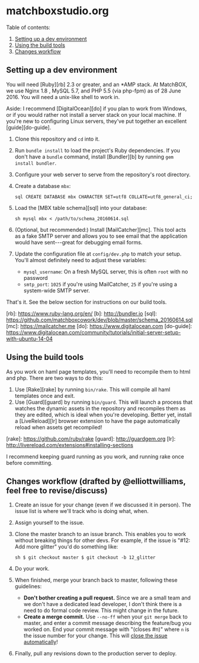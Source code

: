 # matchboxstudio.org

Table of contents:

1. [Setting up a dev environment](#setting-up-a-dev-environment)
2. [Using the build tools](#using-the-build-tools)
3. [Changes workflow](#changes-workflow)

## Setting up a dev environment

You will need [Ruby][rb] 2.3 or greater, and an \*AMP stack. At MatchBOX, we
use Nginx 1.8 , MySQL 5.7, and PHP 5.5 (via php-fpm) as of 28 June 2016. You
will need a unix-like shell to work in.

Aside: I recommend [DigitalOcean][do] if you plan to work from Windows, or if
you would rather not install a server stack on your local machine. If you're
new to configuring Linux servers, they've put together an excellent
[guide][do-guide].

1. Clone this repository and `cd` into it.
2. Run `bundle install` to load the project's Ruby dependencies. If you don't
   have a `bundle` command, install [Bundler][b] by running `gem install
   bundler`.
3. Configure your web server to serve from the repository's root directory.
3. Create a database `mbx`:
    
    ```sql CREATE DATABASE mbx CHARACTER SET=utf8 COLLATE=utf8_general_ci; ```
    
4. Load the [MBX table schema][sql] into your database:
    
    ```sh mysql mbx < /path/to/schema_20160614.sql ```
    
5. (Optional, but recommended:) Install [MailCatcher][mc]. This tool acts as a
   fake SMTP server and allows you to see email that the application would have
   sent---great for debugging email forms.
5. Update the configuration file at `config/dev.php` to match your setup.
   You'll almost definitely need to adjust these variables:

    - `mysql_username`: On a fresh MySQL server, this is often `root` with no
      password
    - `smtp_port`: `1025` if you're using MailCatcher, `25` if you're using a
      system-wide SMTP server.
    
That's it. See the below section for instructions on our build tools.

[rb]: https://www.ruby-lang.org/en/ [b]: http://bundler.io [sql]:
https://github.com/matchboxcowork/dev/blob/master/schema_20160614.sql [mc]:
https://mailcatcher.me [do]: https://www.digitalocean.com [do-guide]:
https://www.digitalocean.com/community/tutorials/initial-server-setup-with-ubuntu-14-04

## Using the build tools

As you work on haml page templates, you'll need to recompile them to html and
php. There are two ways to do this:

1. Use [Rake][rake] by running `bin/rake`. This will compile all haml templates
once and exit.
2. Use [Guard][guard] by running `bin/guard`. This will launch a process that
watches the dynamic assets in the repository and recompiles them as they are
edited, which is ideal when you're developing. Better yet, install a
[LiveReload][lr] browser extension to have the page automatically reload when
assets get recompiled!

[rake]: https://github.com/ruby/rake [guard]: http://guardgem.org [lr]:
http://livereload.com/extensions#installing-sections

I recommend keeping guard running as you work, and running rake once before
committing.

## Changes workflow (drafted by @elliottwilliams, feel free to revise/discuss)

1. Create an issue for your change (even if we discussed it in person). The
issue list is where we'll track who is doing what, when.
2. Assign yourself to the issue.
3. Clone the master branch to an issue branch. This enables you to work without
breaking things for other devs. For example, if the issue is "#12: Add more
glitter" you'd do something like:
    
    ```sh $ git checkout master $ git checkout -b 12_glitter ```
    
3. Do your work.
4. When finished, merge your branch back to master, following these guidelines:

    - **Don't bother creating a pull request.** Since we are a small team and
      we don't have a dedicated lead developer, I don't think there is a need
      to do formal code review. This might change in the future.
    - **Create a merge commit.** Use `--no-ff` when your `git merge` back to
      master, and enter a commit message describing the feature/bug you worked
      on. End your commit message with "(closes #n)" where `n` is the issue
      number for your change. This will [close the issue
      automatically](https://help.github.com/articles/closing-issues-via-commit-messages/)!

5. Finally, pull any revisions down to the production server to deploy.
